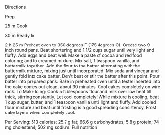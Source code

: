 Directions

Prep

25 m
Cook

30 m
Ready In

2 h 25 m
Preheat oven to 350 degrees F (175 degrees C). Grease two 9-inch round pans.
Beat shortening and 1 1/2 cups sugar until very light and fluffy. Add eggs and beat well.
Make a paste of cocoa and red food coloring; add to creamed mixture. Mix salt, 1 teaspoon vanilla, and buttermilk together. Add the flour to the batter, alternating with the buttermilk mixture, mixing just until incorporated. Mix soda and vinegar and gently fold into cake batter. Don't beat or stir the batter after this point.
Pour batter into prepared pans. Bake in preheated oven until a tester inserted into the cake comes out clean, about 30 minutes. Cool cakes completely on wire rack.
To Make Icing: Cook 5 tablespoons flour and milk over low heat till thick, stirring constantly. Let cool completely! While mixture is cooling, beat 1 cup sugar, butter, and 1 teaspoon vanilla until light and fluffy. Add cooled flour mixture and beat until frosting is a good spreading consistency. Frost cake layers when completely cool.


Per Serving: 513 calories; 25.7 g fat; 66.6 g carbohydrates; 5.8 g protein; 74 mg cholesterol; 502 mg sodium. Full nutrition
